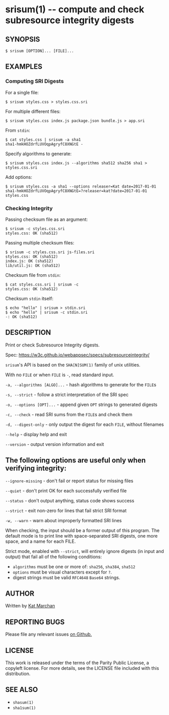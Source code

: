 # srisum(1) -- compute and check subresource integrity digests

## SYNOPSIS

`$ srisum [OPTION]... [FILE]...`

## EXAMPLES

### Computing SRI Digests

For a single file:
```
$ srisum styles.css > styles.css.sri
```

For multiple different files:
```
$ srisum styles.css index.js package.json bundle.js > app.sri
```

From `stdin`:
```
$ cat styles.css | srisum -a sha1
sha1-hmkHOZdrfLUVOqpAgryfC8XNGtE -
```

Specify algorithms to generate:
```
$ srisum styles.css index.js --algorithms sha512 sha256 sha1 > styles.css.sri
```

Add options:
```
$ srisum styles.css -a sha1 --options releaser=Kat date=2017-01-01
sha1-hmkHOZdrfLUVOqpAgryfC8XNGtE=?releaser=kat?date=2017-01-01 styles.css
```

### Checking Integrity

Passing checksum file as an argument:
```
$ srisum -c styles.css.sri
styles.css: OK (sha512)
```

Passing multiple checksum files:
```
$ srisum -c styles.css.sri js-files.sri
styles.css: OK (sha512)
index.js: OK (sha512)
lib/util.js: OK (sha512)
```

Checksum file from `stdin`:
```
$ cat styles.css.sri | srisum -c
styles.css: OK (sha512)
```

Checksum `stdin` itself:
```
$ echo "hello" | srisum > stdin.sri
$ echo "hello" | srisum -c stdin.sri
-: OK (sha512)
```

## DESCRIPTION

Print or check Subresource Integrity digests.

Spec: https://w3c.github.io/webappsec/specs/subresourceintegrity/

`srisum`'s API is based on the `SHA[N]SUM(1)` family of unix utilities.

With no `FILE` or when `FILE` is `-`, read standard input.

`-a, --algorithms [ALGO]...` - hash algorithms to generate for the `FILE`s

`-s, --strict` - follow a strict interpretation of the SRI spec

`-o, --options [OPT]...` - append given `OPT` strings to generated digests

`-c, --check` - read SRI sums from the `FILE`s and check them

`-d, --digest-only` - only output the digest for each `FILE`, without filenames

`--help` - display help and exit

`--version` - output version information and exit

## The following options are useful only when verifying integrity:

`--ignore-missing` - don't fail or report status for missing files

`--quiet` - don't print OK for each successfully verified file

`--status` - don't output anything, status code shows success

`--strict` - exit non-zero for lines that fail strict SRI format

`-w, --warn` - warn about improperly formatted SRI lines

When checking, the input should be a former output of this program. The default mode is to print line with space-separated SRI digests, one more space, and a name for each FILE.

Strict mode, enabled with `--strict`, will entirely ignore digests (in input and output) that fail all of the following conditions:

* `algorithms` must be one or more of: `sha256`, `sha384`, `sha512`
* `options` must be visual characters except for `?`.
* digest strings must be valid `RFC4648` `Base64` strings.

## AUTHOR

Written by [Kat Marchan](https://github.com/zkat)

## REPORTING BUGS

Please file any relevant issues [on Github.](https://github.com/zkat/srisum-rs)

## LICENSE

This work is released under the terms of the Parity Public License, a copyleft license. For more details, see the LICENSE file included with this distribution.

## SEE ALSO

* `shasum(1)`
* `sha1sum(1)`
